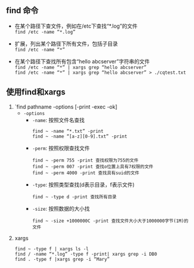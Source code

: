 ## find 命令

* 在某个路径下查文件，例如在/etc下查找“*.log”的文件  
`find /etc -name “*.log”`

* 扩展，列出某个路径下所有文件，包括子目录  
`find /etc -name “*”`

* 在某个路径下查找所有包含“hello abcserver”字符串的文件  
`find /etc -name “*” | xargs grep “hello abcserver”`  
`find /etc -name “*” | xargs grep “hello abcserver” > ./cqtest.txt`

## 使用find和xargs

1. `find pathname -options [-print -exec -ok]
	* `-options`
		* `-name`: 按照文件名查找 
			```
			find ~ -name “*.txt” -print
			find ~ -name “[a-z][0-9].txt” -print
			```
		* `-perm`: 按照权限查找文件
			```
			find ~ -perm 755 -print 查找权限为755的文件
			find ~ -perm 007 -print 查找o位置上具有7权限的文件
			find ~ -perm 4000 -print 查找具有suid的文件
			```
		* `-type`: 按照类型查找(d表示目录，f表示文件)
			```
			find ~ -type d -print 查找所有目录
			```
		* `-size`: 按照数据的大小找
			```
			find ~ -size +1000000C -print 查找文件大小大于1000000字节(1M)的文件
			```
2. xargs
	```
	find ~ -type f | xargs ls -l
	find / -name “*.log” -type f -print| xargs grep -i DB0
	find . -type f |xargs grep -i “Mary”
	```

